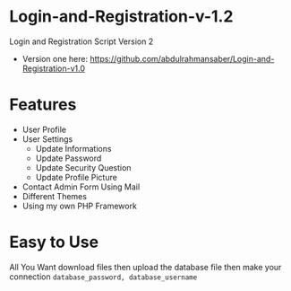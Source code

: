 # Login-and-Registration-v-1.2
Login and Registration Script Version 2
- Version one here: https://github.com/abdulrahmansaber/Login-and-Registration-v1.0

# Features 
- User Profile 
- User Settings 
  - Update Informations 
  - Update Password 
  - Update Security Question 
  - Update Profile Picture
- Contact Admin Form Using Mail
- Different Themes 
- Using my own PHP Framework

# Easy to Use 
All You Want download files then upload the database file then make your connection 
<code>database_password, database_username</code>
